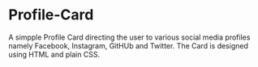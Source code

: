 # Profile-Card
 
A simpple Profile Card directing the user to various social media profiles namely Facebook, Instagram, GitHUb and Twitter. The Card is designed using HTML and plain CSS.
